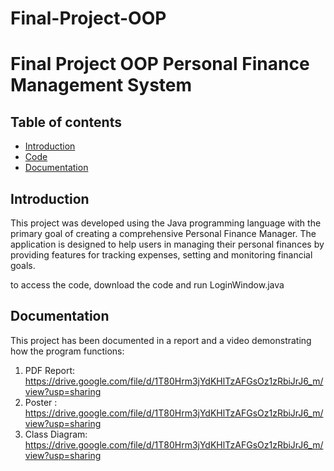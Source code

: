 # Final-Project-OOP


# Final Project OOP Personal Finance Management System

## Table of contents

- [Introduction](#introduction)
- [Code](#code)
- [Documentation](#documentation)


## Introduction

This project was developed using the Java programming language with the primary goal of creating a comprehensive Personal Finance Manager. The application is designed to help users in managing their personal finances by providing features for tracking expenses, setting and monitoring financial goals.

to access the code, download the code and run LoginWindow.java



## Documentation

This project has been documented in a report and a video demonstrating how the program functions:
1. PDF Report: https://drive.google.com/file/d/1T80Hrm3jYdKHlTzAFGsOz1zRbiJrJ6_m/view?usp=sharing 
2. Poster : https://drive.google.com/file/d/1T80Hrm3jYdKHlTzAFGsOz1zRbiJrJ6_m/view?usp=sharing
3. Class Diagram: https://drive.google.com/file/d/1T80Hrm3jYdKHlTzAFGsOz1zRbiJrJ6_m/view?usp=sharing
